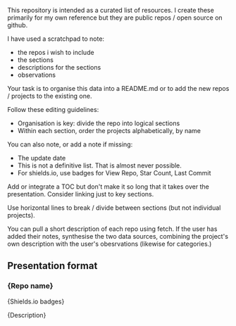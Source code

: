 This repository is intended as a curated list of resources. I create these primarily for my own reference but they are public repos / open source on github.

I have used a scratchpad to note:

- the repos i wish to include 
- the sections 
- descriptions for the sections 
- observations 

Your task is to organise this data into a README.md or to add the new repos / projects to the existing one.

Follow these editing guidelines:

- Organisation is key: divide the repo into logical sections 
- Within each section, order the projects alphabetically, by name 

You can also note, or add a note if missing:

- The update date  
- This is not a definitive list. That is almost never possible. 
- For shields.io, use badges for View Repo, Star Count, Last Commit 

Add or integrate a TOC but don't make it so long that it takes over the presentation. Consider linking just to key sections.

Use horizontal lines to break / divide between sections (but not individual projects).

You can pull a short description of each repo using fetch. If the user has added their notes, synthesise the two data sources, combining the project's own description with the user's obesrvations (likewise for categories.)

## Presentation format

### {Repo name}

{Shields.io badges}

{Description}